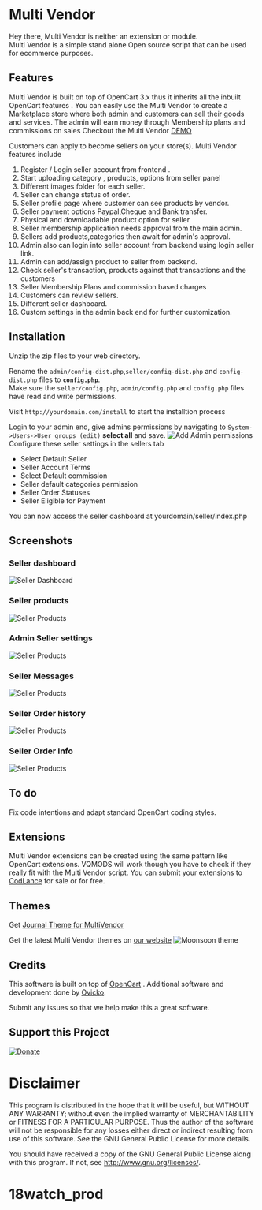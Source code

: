 # Multi Vendor 

Hey there, Multi Vendor is neither an extension or module.  
Multi Vendor is a simple stand alone Open source script that can be used for ecommerce purposes.
## Features
Multi Vendor is built on top of OpenCart 3.x thus it inherits all the inbuilt  OpenCart features .
You can easily use the Multi Vendor to create a Marketplace store where both admin and customers can sell their goods and services.
The admin will earn money through Membership plans and commissions on sales
Checkout the Multi Vendor [DEMO](http://demo.codlance.com)

Customers can apply to become sellers on your store(s).
Multi Vendor features include

1. Register / Login seller account from frontend .
2. Start uploading category , products, options from seller panel
3. Different images folder for each seller.
4. Seller can change status of order.
6. Seller profile page where customer can see products by vendor.
7. Seller payment options Paypal,Cheque and Bank transfer.
8. Physical and downloadable product option for seller
9. Seller membership application needs approval from the main admin.
10. Sellers add products,categories then await for admin's  approval.
11. Admin also can login into seller account from backend using login seller link.
12. Admin can add/assign product to seller from backend.
13. Check seller's transaction, products against that transactions and the customers
14. Seller  Membership Plans and commission based charges
15. Customers can review sellers.
16. Different seller dashboard.
27. Custom settings in the admin back end for further customization.


## Installation
Unzip the zip files to your web directory.  

Rename the `admin/config-dist.php`,`seller/config-dist.php` and `config-dist.php` files to **`config.php`**.  
Make sure the `seller/config.php`, `admin/config.php` and `config.php` files have read and write permissions.  

Visit `http://yourdomain.com/install` to start the installtion process

Login to your admin end, give admins permissions by navigating to `System->Users->User groups (edit)` **select all** and save. 
![Add Admin permissions](select_all_user_permissions.png)   
Configure these seller settings in the sellers tab
- Select Default Seller  
- Seller Account Terms   
- Select Default commission  
- Seller default categories permission  
- Seller Order Statuses  
- Seller Eligible for Payment

You can now access the seller dashboard at yourdomain/seller/index.php  
  
##  Screenshots 
###  Seller  dashboard  
![Seller Dashboard](screenshots/SellerDashboard.png)
###  Seller  products  
![Seller Products](screenshots/seler%20Products.png)
###  Admin Seller settings  
![Seller Products](screenshots/adminSettings.png)
###  Seller Messages
![Seller Products](screenshots/SELLERMessages.png)
###  Seller  Order history  
![Seller Products](screenshots/SELLER_ORDER_HISTORY.png)
###  Seller  Order  Info 
![Seller Products](screenshots/ORDER_INFO.png)
## To do
Fix code intentions and adapt standard OpenCart coding styles.
## Extensions
Multi Vendor extensions can be created using the same pattern like OpenCart extensions.
VQMODS will work though you have to check if they really fit with the Multi Vendor script.
You can submit your extensions to [CodLance](https://codlance.com) for sale or for free.
## Themes
Get  [Journal Theme for MultiVendor](https://yiirestful.ovicko.com/journal-theme-for-multivendor-is-finally-here/)  
  
Get the latest Multi Vendor themes on [our website](https://codlance.com)
![Moonsoon theme](multivendor_moonsoon_preview.png)
## Credits
This software is built on top of [OpenCart](http://opencart.com) .
Additional software and development done by [Ovicko](https://ovicko.com).

Submit any issues so that we help make this a great software.
## Support this Project
[![Donate](https://img.shields.io/badge/Donate-PayPal-green.svg)](https://www.paypal.com/cgi-bin/webscr?cmd=_s-xclick&hosted_button_id=K7HBK7452TH2U)
# Disclaimer
This program is distributed in the hope that it will be useful,
but WITHOUT ANY WARRANTY; without even the implied warranty of
MERCHANTABILITY or FITNESS FOR A PARTICULAR PURPOSE. Thus the author of the software will not be responsible for any losses either direct or indirect resulting from use of this software.   See the
GNU General Public License for more details.

You should have received a copy of the GNU General Public License
 along with this program. If not, see <http://www.gnu.org/licenses/>.
# 18watch_prod
